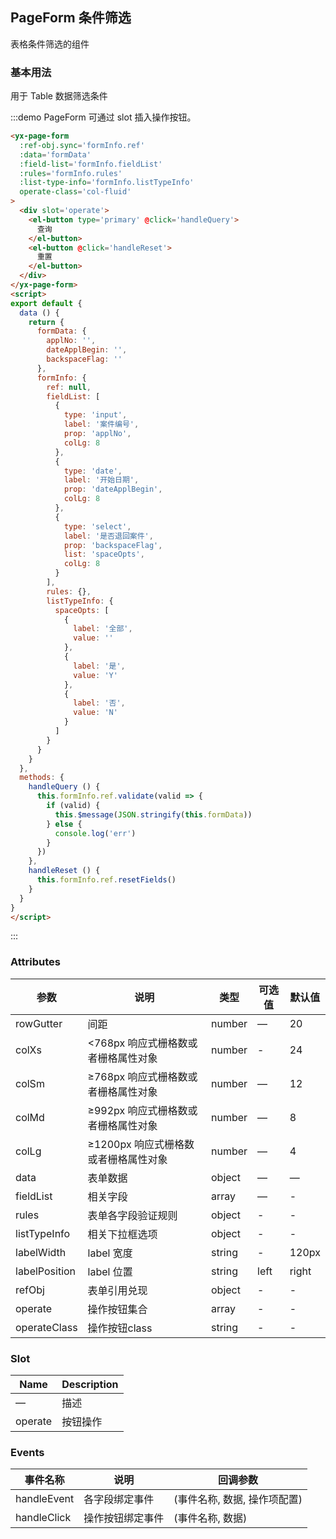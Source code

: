 <!-- PageForm 条件筛选 2020-12-3 13:55:13 -->

## PageForm 条件筛选

表格条件筛选的组件

### 基本用法

用于 Table 数据筛选条件

:::demo PageForm 可通过 slot 插入操作按钮。

```html
<yx-page-form
  :ref-obj.sync='formInfo.ref'
  :data='formData'
  :field-list='formInfo.fieldList'
  :rules='formInfo.rules'
  :list-type-info='formInfo.listTypeInfo'
  operate-class='col-fluid'
>
  <div slot='operate'>
    <el-button type='primary' @click='handleQuery'>
      查询
    </el-button>
    <el-button @click='handleReset'>
      重置
    </el-button>
  </div>
</yx-page-form>
<script>
export default {
  data () {
    return {
      formData: {
        applNo: '',
        dateApplBegin: '',
        backspaceFlag: ''
      },
      formInfo: {
        ref: null,
        fieldList: [
          {
            type: 'input',
            label: '案件编号',
            prop: 'applNo',
            colLg: 8
          },
          {
            type: 'date',
            label: '开始日期',
            prop: 'dateApplBegin',
            colLg: 8
          },
          {
            type: 'select',
            label: '是否退回案件',
            prop: 'backspaceFlag',
            list: 'spaceOpts',
            colLg: 8
          }
        ],
        rules: {},
        listTypeInfo: {
          spaceOpts: [
            {
              label: '全部',
              value: ''
            },
            {
              label: '是',
              value: 'Y'
            },
            {
              label: '否',
              value: 'N'
            }
          ]
        }
      }
    }
  },
  methods: {
    handleQuery () {
      this.formInfo.ref.validate(valid => {
        if (valid) {
          this.$message(JSON.stringify(this.formData))
        } else {
          console.log('err')
        }
      })
    },
    handleReset () {
      this.formInfo.ref.resetFields()
    }
  }
}
</script>
```
:::

### Attributes
| 参数      | 说明          | 类型      | 可选值                           | 默认值  |
|---------- |-------------- |---------- |--------------------------------  |-------- |
| rowGutter | 间距 | number | — | 20 |
| colXs | <768px 响应式栅格数或者栅格属性对象 | number | - | 24 |
| colSm | ≥768px 响应式栅格数或者栅格属性对象 | number | — | 12 |
| colMd | ≥992px 响应式栅格数或者栅格属性对象 | number | — | 8 |
| colLg | ≥1200px 响应式栅格数或者栅格属性对象 | number | — | 4 |
| data | 表单数据 | object | — | — |
| fieldList | 相关字段 | array | — | - |
| rules | 表单各字段验证规则 | object | - | - |
| listTypeInfo | 相关下拉框选项 | object | - | - |
| labelWidth | label 宽度 | string | - | 120px |
| labelPosition | label 位置 | string | left|right|top | top |
| refObj | 表单引用兑现 | object | - | - |
| operate | 操作按钮集合 | array | - | - |
| operateClass | 操作按钮class | string | - | - |

### Slot

| Name | Description |
|------|--------|
| — | 描述 |
| operate | 按钮操作 |

### Events
| 事件名称 | 说明 | 回调参数 |
|---------- |-------- |---------- |
| handleEvent | 各字段绑定事件 | (事件名称, 数据, 操作项配置) |
| handleClick | 操作按钮绑定事件 | (事件名称, 数据) |
